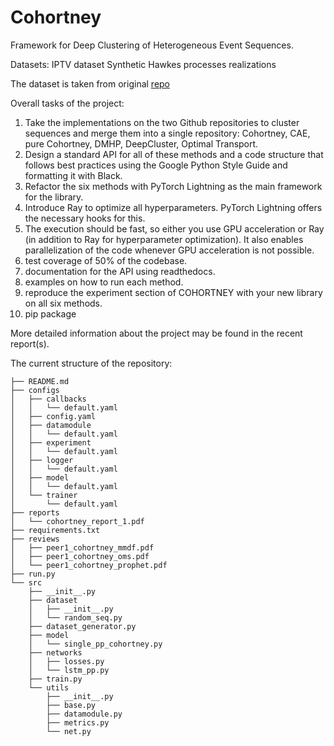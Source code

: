 # Cohortney

Framework for Deep Clustering of Heterogeneous Event Sequences.

Datasets:
IPTV dataset
Synthetic Hawkes processes realizations

The dataset is taken from original [repo](https://github.com/VladislavZh/pp_clustering)


Overall tasks of the project:
1. Take the implementations on the two Github repositories to cluster sequences and merge them into a single repository: Cohortney, CAE, pure Cohortney, DMHP, DeepCluster, Optimal Transport.
2. Design a standard API for all of these methods and a code structure that follows best practices using the Google Python Style Guide and formatting it with Black.
3. Refactor the six methods with PyTorch Lightning as the main framework for the library.
4. Introduce Ray to optimize all hyperparameters. PyTorch Lightning offers the necessary hooks for this.
5. The execution should be fast, so either you use GPU acceleration or Ray (in addition to Ray for hyperparameter optimization). It also enables parallelization of the code whenever GPU acceleration is not possible.
6. test coverage of 50% of the codebase.
7. documentation for the API using readthedocs.
8. examples on how to run each method.
9. reproduce the experiment section of COHORTNEY with your new library on all six methods.
10. pip package

More detailed information about the project may be found in the recent report(s).

The current structure of the repository:

```
├── README.md
├── configs
│   ├── callbacks
│   │   └── default.yaml
│   ├── config.yaml
│   ├── datamodule
│   │   └── default.yaml
│   ├── experiment
│   │   └── default.yaml
│   ├── logger
│   │   └── default.yaml
│   ├── model
│   │   └── default.yaml
│   └── trainer
│       └── default.yaml
├── reports
│   └── cohortney_report_1.pdf
├── requirements.txt
├── reviews
│   ├── peer1_cohortney_mmdf.pdf
│   ├── peer1_cohortney_oms.pdf
│   └── peer1_cohortney_prophet.pdf
├── run.py
└── src
    ├── __init__.py
    ├── dataset
    │   ├── __init__.py
    │   └── random_seq.py
    ├── dataset_generator.py
    ├── model
    │   └── single_pp_cohortney.py
    ├── networks
    │   ├── losses.py
    │   └── lstm_pp.py
    ├── train.py
    └── utils
        ├── __init__.py
        ├── base.py
        ├── datamodule.py
        ├── metrics.py
        └── net.py
```
